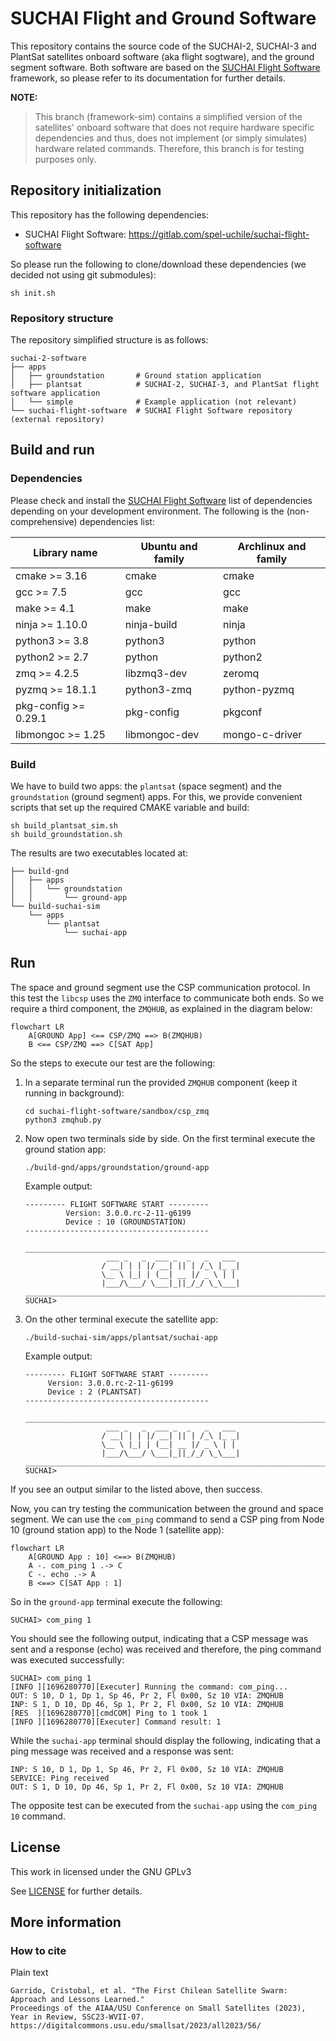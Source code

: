 # SUCHAI Flight and Ground Software

This repository contains the source code of the SUCHAI-2, SUCHAI-3 and PlantSat satellites onboard software (aka
flight sogtware), and the ground segment software. Both software are based on the 
[SUCHAI Flight Software](https://gitlab.com/spel-uchile/suchai-flight-software) framework, so please refer to its 
documentation for further details.

**NOTE:**
> This branch (framework-sim) contains a simplified version of the satellites' onboard software
> that does not require hardware specific dependencies and thus, does not implement (or simply simulates)
> hardware related commands. Therefore, this branch is for testing purposes only.

## Repository initialization

This repository has the following dependencies:

- SUCHAI Flight Software: https://gitlab.com/spel-uchile/suchai-flight-software

So please run the following to clone/download these dependencies (we decided not using git submodules):

```shell
sh init.sh
```

### Repository structure

The repository simplified structure is as follows:

```shell
suchai-2-software
├── apps
│   ├── groundstation       # Ground station application
│   ├── plantsat            # SUCHAI-2, SUCHAI-3, and PlantSat flight software application
│   └── simple              # Example application (not relevant)
└── suchai-flight-software  # SUCHAI Flight Software repository (external repository)
```

## Build and run

### Dependencies

Please check and install the [SUCHAI Flight Software](https://gitlab.com/spel-uchile/suchai-flight-software) list of 
dependencies depending on your development environment. The following is the (non-comprehensive) dependencies list:

| Library name         | Ubuntu and family | Archlinux and family |
|----------------------|-------------------|----------------------|
| cmake >= 3.16        | cmake             | cmake                |
| gcc >= 7.5           | gcc               | gcc                  |
| make >= 4.1          | make              | make                 |
| ninja >= 1.10.0      | ninja-build       | ninja                |
| python3 >= 3.8       | python3           | python               |
| python2 >= 2.7       | python            | python2              |
| zmq >= 4.2.5         | libzmq3-dev       | zeromq               |
| pyzmq >= 18.1.1      | python3-zmq       | python-pyzmq         |
| pkg-config >= 0.29.1 | pkg-config        | pkgconf              |
| libmongoc >= 1.25    | libmongoc-dev     | mongo-c-driver       |

### Build

We have to build two apps: the `plantsat` (space segment) and the `groundstation` (ground segment) apps.
For this, we provide convenient scripts that set up the required CMAKE variable and build:

```shell
sh build_plantsat_sim.sh
sh build_groundstation.sh
```

The results are two executables located at:

```shell
├── build-gnd
│   ├── apps
│   │   └── groundstation
│   │       └── ground-app
└── build-suchai-sim
    └── apps
        └── plantsat
            └── suchai-app
```

## Run

The space and ground segment use the CSP communication protocol. In this test the `libcsp` uses the `ZMQ` interface 
to communicate both ends. So we require a third component, the `ZMQHUB`, as explained in the diagram below:

```mermaid
flowchart LR
    A[GROUND App] <== CSP/ZMQ ==> B(ZMQHUB)
    B <== CSP/ZMQ ==> C[SAT App]

```

So the steps to execute our test are the following:

1. In a separate terminal run the provided `ZMQHUB` component (keep it running in background):

    ```shell
    cd suchai-flight-software/sandbox/csp_zmq
    python3 zmqhub.py
    ```

2. Now open two terminals side by side. On the first terminal execute the ground station app:

    ```shell
    ./build-gnd/apps/groundstation/ground-app
    ```
    
    Example output:

    ```
    --------- FLIGHT SOFTWARE START ---------
             Version: 3.0.0.rc-2-11-g6199
             Device : 10 (GROUNDSTATION)
    -----------------------------------------
   
    ______________________________________________________________________________
                      ___ _   _  ___ _  _   _   ___ 
                     / __| | | |/ __| || | /_\ |_ _|
                     \__ \ |_| | (__| __ |/ _ \ | | 
                     |___/\___/ \___|_||_/_/ \_\___|
    ______________________________________________________________________________
    SUCHAI>
    ```
   
3. On the other terminal execute the satellite app:

    ```shell
    ./build-suchai-sim/apps/plantsat/suchai-app
    ```
    
    Example output:

    ```
    --------- FLIGHT SOFTWARE START ---------
         Version: 3.0.0.rc-2-11-g6199
         Device : 2 (PLANTSAT)
    -----------------------------------------

    ______________________________________________________________________________
                      ___ _   _  ___ _  _   _   ___ 
                     / __| | | |/ __| || | /_\ |_ _|
                     \__ \ |_| | (__| __ |/ _ \ | | 
                     |___/\___/ \___|_||_/_/ \_\___|
    ______________________________________________________________________________
    SUCHAI>
    ```
   
If you see an output similar to the listed above, then success.

Now, you can try testing the communication between the ground and space segment. We can
use the `com_ping` command to send a CSP ping from Node 10 (ground station app) to the Node 1
(satellite app):

```mermaid
flowchart LR
    A[GROUND App : 10] <==> B(ZMQHUB)
    A -. com_ping 1 .-> C
    C -. echo .-> A
    B <==> C[SAT App : 1]
```

So in the `ground-app` terminal execute the following:

```shell
SUCHAI> com_ping 1
```

You should see the following output, indicating that a CSP message was sent and a 
response (echo) was received and therefore, the ping command was executed successfully: 

```shell
SUCHAI> com_ping 1
[INFO ][1696280770][Executer] Running the command: com_ping...
OUT: S 10, D 1, Dp 1, Sp 46, Pr 2, Fl 0x00, Sz 10 VIA: ZMQHUB
INP: S 1, D 10, Dp 46, Sp 1, Pr 2, Fl 0x00, Sz 10 VIA: ZMQHUB
[RES  ][1696280770][cmdCOM] Ping to 1 took 1
[INFO ][1696280770][Executer] Command result: 1
```

While the `suchai-app` terminal should display the following, indicating that a ping message
was received and a response was sent:

```shell
INP: S 10, D 1, Dp 1, Sp 46, Pr 2, Fl 0x00, Sz 10 VIA: ZMQHUB
SERVICE: Ping received
OUT: S 1, D 10, Dp 46, Sp 1, Pr 2, Fl 0x00, Sz 10 VIA: ZMQHUB
```

The opposite test can be executed from the `suchai-app` using the `com_ping 10` command.

## License

This work in licensed under the GNU GPLv3

See [LICENSE](LICENSE) for further details.

## More information

### How to cite

Plain text
```
Garrido, Cristobal, et al. "The First Chilean Satellite Swarm: Approach and Lessons Learned." 
Proceedings of the AIAA/USU Conference on Small Satellites (2023), Year in Review, SSC23-WVII-07.
https://digitalcommons.usu.edu/smallsat/2023/all2023/56/
```